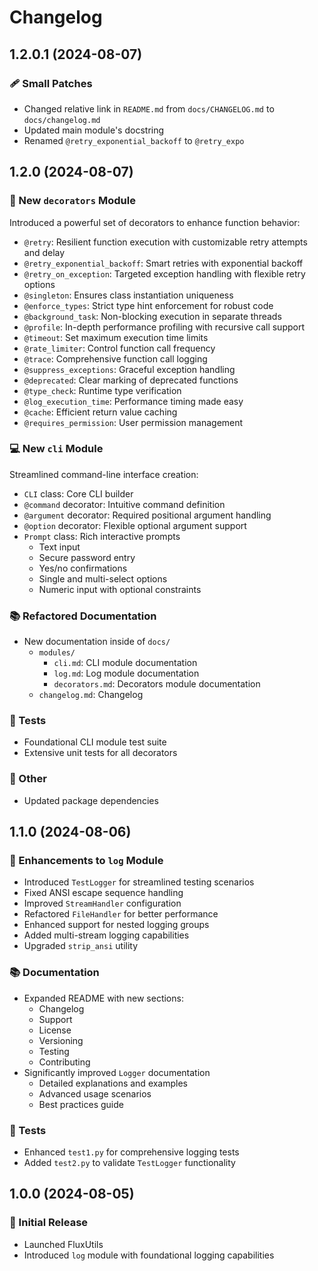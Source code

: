 # Changelog

## 1.2.0.1 (2024-08-07)

### 🩹 Small Patches

- Changed relative link in `README.md` from `docs/CHANGELOG.md` to `docs/changelog.md`
- Updated main module's docstring
- Renamed `@retry_exponential_backoff` to `@retry_expo`

## 1.2.0 (2024-08-07)

### 🎀 New `decorators` Module

Introduced a powerful set of decorators to enhance function behavior:

- `@retry`: Resilient function execution with customizable retry attempts and delay
- `@retry_exponential_backoff`: Smart retries with exponential backoff
- `@retry_on_exception`: Targeted exception handling with flexible retry options
- `@singleton`: Ensures class instantiation uniqueness
- `@enforce_types`: Strict type hint enforcement for robust code
- `@background_task`: Non-blocking execution in separate threads
- `@profile`: In-depth performance profiling with recursive call support
- `@timeout`: Set maximum execution time limits
- `@rate_limiter`: Control function call frequency
- `@trace`: Comprehensive function call logging
- `@suppress_exceptions`: Graceful exception handling
- `@deprecated`: Clear marking of deprecated functions
- `@type_check`: Runtime type verification
- `@log_execution_time`: Performance timing made easy
- `@cache`: Efficient return value caching
- `@requires_permission`: User permission management

### 💻 New `cli` Module

Streamlined command-line interface creation:

- `CLI` class: Core CLI builder
- `@command` decorator: Intuitive command definition
- `@argument` decorator: Required positional argument handling
- `@option` decorator: Flexible optional argument support
- `Prompt` class: Rich interactive prompts
  - Text input
  - Secure password entry
  - Yes/no confirmations
  - Single and multi-select options
  - Numeric input with optional constraints

### 📚 Refactored Documentation

- New documentation inside of `docs/`
  - `modules/`
    - `cli.md`: CLI module documentation
    - `log.md`: Log module documentation
    - `decorators.md`: Decorators module documentation
  - `changelog.md`: Changelog

### 🧪 Tests

- Foundational CLI module test suite
- Extensive unit tests for all decorators

### 🔧 Other

- Updated package dependencies

## 1.1.0 (2024-08-06)

### 🔧 Enhancements to `log` Module

- Introduced `TestLogger` for streamlined testing scenarios
- Fixed ANSI escape sequence handling
- Improved `StreamHandler` configuration
- Refactored `FileHandler` for better performance
- Enhanced support for nested logging groups
- Added multi-stream logging capabilities
- Upgraded `strip_ansi` utility

### 📚 Documentation

- Expanded README with new sections:
  - Changelog
  - Support
  - License
  - Versioning
  - Testing
  - Contributing
- Significantly improved `Logger` documentation
  - Detailed explanations and examples
  - Advanced usage scenarios
  - Best practices guide

### 🧪 Tests

- Enhanced `test1.py` for comprehensive logging tests
- Added `test2.py` to validate `TestLogger` functionality

## 1.0.0 (2024-08-05)

### 🎉 Initial Release

- Launched FluxUtils
- Introduced `log` module with foundational logging capabilities
